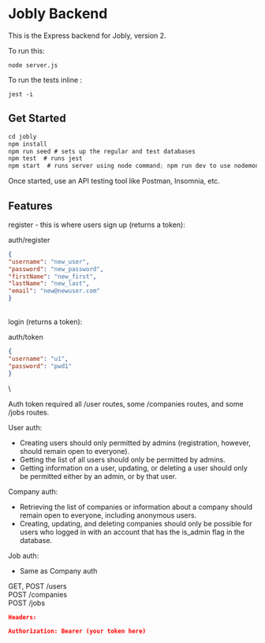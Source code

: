 # Jobly Backend

This is the Express backend for Jobly, version 2.

To run this:

    node server.js
    
To run the tests inline :

    jest -i




## Get Started

```js
cd jobly
npm install
npm run seed # sets up the regular and test databases
npm test  # runs jest
npm start  # runs server using node command; npm run dev to use nodemon
```


Once started, use an API testing tool like Postman, Insomnia, etc.


## Features

register - this is where users sign up (returns a token):

auth/register

```JSON
{
"username": "new_user",
"password": "new_password",
"firstName": "new_first",
"lastName": "new_last",
"email": "new@newuser.com"
}
```
\
login (returns a token):

auth/token
```JSON
{
"username": "u1",
"password": "pwd1"
}
```
\

Auth token required all /user routes, some /companies routes, and some /jobs routes. 

User auth:
- Creating users should only permitted by admins (registration, however, should remain open to everyone). 
- Getting the list of all users should only be permitted by admins. 
- Getting information on a user, updating, or deleting a user should only be permitted either by an admin, or by that user. 

Company auth:
- Retrieving the list of companies or information about a company should remain open to everyone, including anonymous users. 
- Creating, updating, and deleting companies should only be possible for users who logged in with an account that has the is_admin flag in the database.

Job auth:
- Same as Company auth


GET, POST /users \
POST /companies \
POST /jobs 

```JSON
Headers:

Authorization: Bearer (your token here)

```
